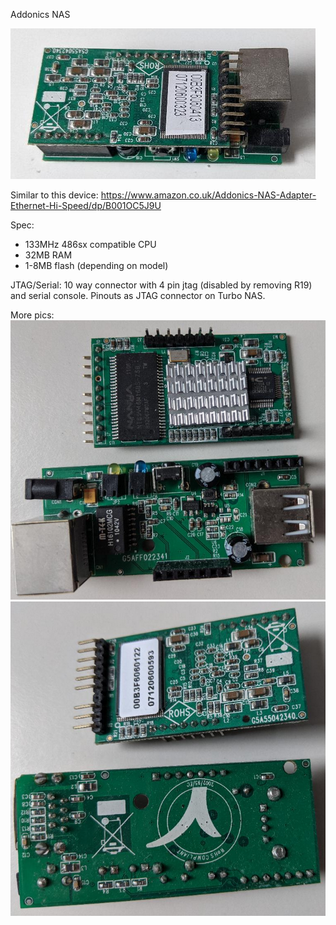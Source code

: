 Addonics NAS 

![Addonics](wanser-r.png?raw=true)

Similar to this device:
https://www.amazon.co.uk/Addonics-NAS-Adapter-Ethernet-Hi-Speed/dp/B001OC5J9U

Spec:
 - 133MHz 486sx compatible CPU
 - 32MB RAM
 - 1-8MB flash (depending on model)

JTAG/Serial:
 10 way connector with 4 pin jtag (disabled by removing R19) and serial console.  Pinouts as JTAG connector on Turbo NAS.

More pics:
![Addonics](wanser-r_2.png?raw=true)
![Addonics](wanser-r_3.png?raw=true)
